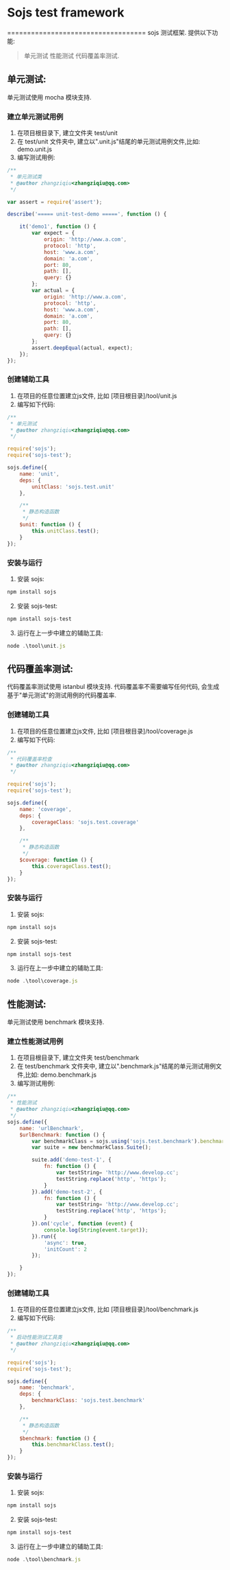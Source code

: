 # Sojs test framework
===================================
sojs 测试框架. 提供以下功能:
> 单元测试
> 性能测试
> 代码覆盖率测试.

## 单元测试:
单元测试使用 mocha 模块支持.

### 建立单元测试用例
1. 在项目根目录下, 建立文件夹 test/unit
2. 在 test/unit 文件夹中, 建立以".unit.js"结尾的单元测试用例文件,比如: demo.unit.js
3. 编写测试用例:

```js
/**
 * 单元测试类
 * @author zhangziqiu<zhangziqiu@qq.com>
 */

var assert = require('assert');

describe('===== unit-test-demo =====', function () {

    it('demo1', function () {
        var expect = {
            origin: 'http://www.a.com',
            protocol: 'http',
            host: 'www.a.com',
            domain: 'a.com',
            port: 80,
            path: [],
            query: {}
        };
        var actual = {
            origin: 'http://www.a.com',
            protocol: 'http',
            host: 'www.a.com',
            domain: 'a.com',
            port: 80,
            path: [],
            query: {}
        };
        assert.deepEqual(actual, expect);
    });
});
```

### 创建辅助工具
1. 在项目的任意位置建立js文件, 比如 [项目根目录]/tool/unit.js
2. 编写如下代码:

```js
/**
 * 单元测试
 * @author zhangziqiu<zhangziqiu@qq.com>
 */

require('sojs');
require('sojs-test');

sojs.define({
    name: 'unit',
    deps: {
        unitClass: 'sojs.test.unit'
    },

    /**
     * 静态构造函数
     */
    $unit: function () {
        this.unitClass.test();
    }
});
```

### 安装与运行
1. 安装 sojs:
```js
npm install sojs
```
2. 安装 sojs-test:
```js
npm install sojs-test
```
3. 运行在上一步中建立的辅助工具:
```js
node .\tool\unit.js
```
## 代码覆盖率测试:
代码覆盖率测试使用 istanbul 模块支持.
代码覆盖率不需要编写任何代码, 会生成基于"单元测试"的测试用例的代码覆盖率.

### 创建辅助工具
1. 在项目的任意位置建立js文件, 比如 [项目根目录]/tool/coverage.js
2. 编写如下代码:

```js
/**
 * 代码覆盖率检查
 * @author zhangziqiu<zhangziqiu@qq.com>
 */

require('sojs');
require('sojs-test');

sojs.define({
    name: 'coverage',
    deps: {
        coverageClass: 'sojs.test.coverage'
    },

    /**
     * 静态构造函数
     */
    $coverage: function () {
        this.coverageClass.test();
    }
});
```
### 安装与运行
1. 安装 sojs:
```js
npm install sojs
```
2. 安装 sojs-test:
```js
npm install sojs-test
```
3. 运行在上一步中建立的辅助工具:
```js
node .\tool\coverage.js
```

## 性能测试:
单元测试使用 benchmark 模块支持.

### 建立性能测试用例
1. 在项目根目录下, 建立文件夹 test/benchmark
2. 在 test/benchmark 文件夹中, 建立以".benchmark.js"结尾的单元测试用例文件,比如: demo.benchmark.js
3. 编写测试用例:

```js
/**
 * 性能测试
 * @author zhangziqiu<zhangziqiu@qq.com>
 */
sojs.define({
    name: 'urlBenchmark',
    $urlBenchmark: function () {
        var benchmarkClass = sojs.using('sojs.test.benchmark').benchmarkClass;
        var suite = new benchmarkClass.Suite();

        suite.add('demo-test-1', {
            fn: function () {
                var testString= 'http://www.develop.cc';
                testString.replace('http', 'https');
            }
        }).add('demo-test-2', {
            fn: function () {
                var testString= 'http://www.develop.cc';
                testString.replace('http', 'https');
            }
        }).on('cycle', function (event) {
            console.log(String(event.target));
        }).run({
            'async': true,
            'initCount': 2
        });

    }
});
```

### 创建辅助工具
1. 在项目的任意位置建立js文件, 比如 [项目根目录]/tool/benchmark.js
2. 编写如下代码:

```js
/**
 * 启动性能测试工具类
 * @author zhangziqiu<zhangziqiu@qq.com>
 */

require('sojs');
require('sojs-test');

sojs.define({
    name: 'benchmark',
    deps: {
        benchmarkClass: 'sojs.test.benchmark'
    },

    /**
     * 静态构造函数
     */
    $benchmark: function () {
        this.benchmarkClass.test();
    }
});
```

### 安装与运行
1. 安装 sojs:
```js
npm install sojs
```
2. 安装 sojs-test:
```js
npm install sojs-test
```
3. 运行在上一步中建立的辅助工具:
```js
node .\tool\benchmark.js

